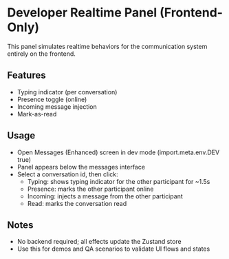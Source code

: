 # Developer Realtime Panel (Frontend-Only)

This panel simulates realtime behaviors for the communication system entirely on the frontend.

## Features
- Typing indicator (per conversation)
- Presence toggle (online)
- Incoming message injection
- Mark-as-read

## Usage
- Open Messages (Enhanced) screen in dev mode (import.meta.env.DEV true)
- Panel appears below the messages interface
- Select a conversation id, then click:
  - Typing: shows typing indicator for the other participant for ~1.5s
  - Presence: marks the other participant online
  - Incoming: injects a message from the other participant
  - Read: marks the conversation read

## Notes
- No backend required; all effects update the Zustand store
- Use this for demos and QA scenarios to validate UI flows and states